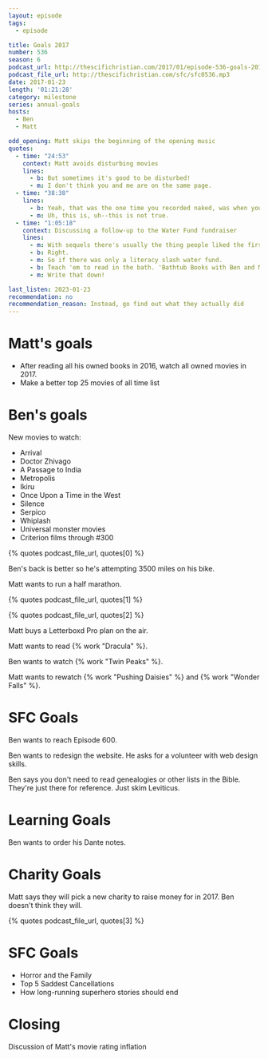 ```yaml
---
layout: episode
tags:
  - episode

title: Goals 2017
number: 536
season: 6
podcast_url: http://thescifichristian.com/2017/01/episode-536-goals-2017/
podcast_file_url: http://thescifichristian.com/sfc/sfc0536.mp3
date: 2017-01-23
length: '01:21:28'
category: milestone
series: annual-goals
hosts:
  - Ben
  - Matt

odd_opening: Matt skips the beginning of the opening music
quotes:
  - time: "24:53"
    context: Matt avoids disturbing movies
    lines:
      - b: But sometimes it's good to be disturbed!
      - m: I don't think you and me are on the same page.
  - time: "38:38"
    lines:
      - b: Yeah, that was the one time you recorded naked, was when you finished your marathon and recorded The Life Report.
      - m: Uh, this is, uh--this is not true.
  - time: "1:05:18"
    context: Discussing a follow-up to the Water Fund fundraiser
    lines:
      - m: With sequels there's usually the thing people liked the first time but just ramped up.
      - b: Right.
      - m: So if there was only a literacy slash water fund.
      - b: Teach 'em to read in the bath. 'Bathtub Books with Ben and Matt'.
      - m: Write that down!

last_listen: 2023-01-23
recommendation: no
recommendation_reason: Instead, go find out what they actually did
---
```


# Matt's goals
- After reading all his owned books in 2016, watch all owned movies in 2017.
- Make a better top 25 movies of all time list

# Ben's goals
New movies to watch:
- Arrival
- Doctor Zhivago
- A Passage to India
- Metropolis
- Ikiru
- Once Upon a Time in the West
- Silence
- Serpico
- Whiplash
- Universal monster movies
- Criterion films through #300

{% quotes podcast_file_url, quotes[0] %}

Ben's back is better so he's attempting 3500 miles on his bike.

Matt wants to run a half marathon.

{% quotes podcast_file_url, quotes[1] %}

{% quotes podcast_file_url, quotes[2] %}

Matt buys a Letterboxd Pro plan on the air.

Matt wants to read {% work "Dracula" %}.

Ben wants to watch {% work "Twin Peaks" %}.

Matt wants to rewatch {% work "Pushing Daisies" %} and {% work "Wonder Falls" %}.

# SFC Goals
Ben wants to reach Episode 600.

Ben wants to redesign the website. He asks for a volunteer with web design skills.

Ben says you don't need to read genealogies or other lists in the Bible. They're just there for reference. Just skim Leviticus.

# Learning Goals
Ben wants to order his Dante notes.

# Charity Goals
Matt says they will pick a new charity to raise money for in 2017. Ben doesn't think they will.

{% quotes podcast_file_url, quotes[3] %}

# SFC Goals
- Horror and the Family
- Top 5 Saddest Cancellations
- How long-running superhero stories should end

# Closing
Discussion of Matt's movie rating inflation